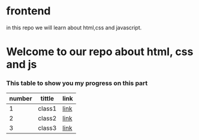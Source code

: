 # frontend
in this repo we will learn about html,css and javascript.

# Welcome to our repo about html, css and js

### This table to show you my progress on this part

| number | tittle | link |
| - | - | - |
| 1 | class1 | [link](./classes/class1.md) |
| 2 | class2 | [link](./classes/class2.md) |
| 3 | class3 | [link](./classes/class3.md) |
